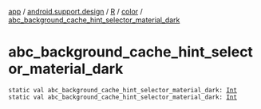 [app](../../../index.md) / [android.support.design](../../index.md) / [R](../index.md) / [color](index.md) / [abc_background_cache_hint_selector_material_dark](.)

# abc_background_cache_hint_selector_material_dark

`static val abc_background_cache_hint_selector_material_dark: `[`Int`](https://kotlinlang.org/api/latest/jvm/stdlib/kotlin/-int/index.html)
`static val abc_background_cache_hint_selector_material_dark: `[`Int`](https://kotlinlang.org/api/latest/jvm/stdlib/kotlin/-int/index.html)